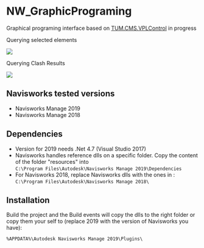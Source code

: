 # NW_GraphicPrograming

Graphical programing interface based on [TUM.CMS.VPLControl](https://github.com/tumcms/TUM.CMS.VPLControl) in progress

Querying selected elements

![](https://media.giphy.com/media/9JrzovA2JPoX95CBc8/giphy.gif)

Querying Clash Results

![](https://media.giphy.com/media/1fmx4BFwHO7Nez3PCm/200w_d.gif)

## Navisworks tested versions

* Navisworks Manage 2019
* Navisworks Manage 2018

## Dependencies
* Version for 2019 needs .Net 4.7 (Visual Studio 2017)
* Navisworks handles reference dlls on a specific folder. Copy the content of the folder "resources" into  
``` C:\Program Files\Autodesk\Navisworks Manage 2019\Dependencies ```
* For Navisworks 2018, replace Navisworks dlls with the ones in :
``` C:\Program Files\Autodesk\Navisworks Manage 2018\ ```

## Installation
Build the project and the Build events will copy the dlls to the right folder or copy them your self to (replace 2019 with the version of Navisworks you have):

``` %APPDATA%\Autodesk Navisworks Manage 2019\Plugins\  ```

